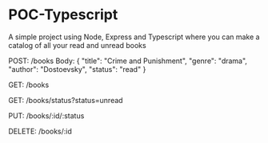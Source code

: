 # POC-Typescript
A simple project using Node, Express and Typescript where you can make a catalog of all your read and unread books

POST: /books
Body: { "title": "Crime and Punishment", "genre": "drama", "author": "Dostoevsky", "status": "read" }

GET: /books

GET: /books/status?status=unread

PUT: /books/:id/:status

DELETE: /books/:id
